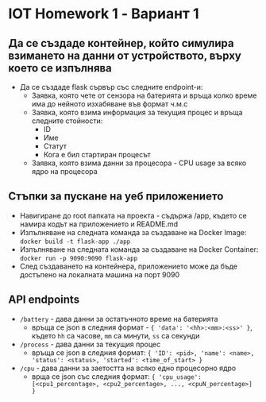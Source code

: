 # IOT Homework 1 - Вариант 1
## Да се създаде контейнер, който симулира взимането на данни от устройството, върху което се изпълнява
- Да се създаде flask сървър със следните endpoint-и:
    - Заявка, която чете от сензора на батерията и връща колко време има до нейното изхабяване във формат ч.м.с
    - Заявка, която взима информация за текущия процес и връща следните стойности:
        - ID
        - Име   
        - Статут
        - Кога е бил стартиран процесът
    - Заявка, която взима данни за процесора - CPU usage за всяко ядро на процесора

## Стъпки за пускане на уеб приложението
- Навигиране до root папката на проекта - съдържа /app, където се намира кодът на приложението и README.md
- Изпълняване на следната команда за създаване на Docker Image: `docker build -t flask-app ./app`
- Изпълняване на следната команда за създаване на Docker Container: `docker run -p 9090:9090 flask-app`
- След създаването на контейнера, приложението може да бъде достъпено на локалната машина на порт 9090

## API endpoints
- `/battery` - дава данни за остатъчното време на батерията
    - връща се json в следния формат - `{ 'data': '<hh>:<mm>:<ss>' }`, където `hh` са часове, `mm` са минути, `ss` са секунди
- `/process` - дава данни за текущия процес
    - връща се json в следния формат:
      `{
            'ID': <pid>,
            'name': <name>,
            'status': <status>,
            'started': <time_of_start> }`
- `/cpu` - дава данни за заетостта на всяко едно процесорно ядро
    - врща се json със следния формат:
      `{ 'cpu_usage': [<cpu1_percentage>, <cpu2_percentage>, ..., <cpuN_percentage>] }`
      
